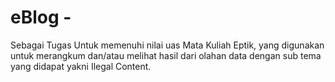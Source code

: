 # eBlog -

Sebagai Tugas Untuk memenuhi nilai uas Mata Kuliah Eptik, yang digunakan untuk merangkum dan/atau melihat hasil dari olahan data dengan sub tema yang didapat yakni Ilegal Content.
